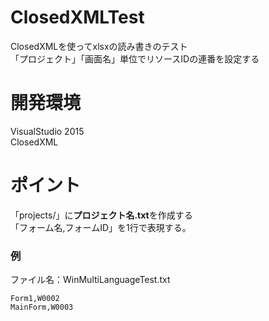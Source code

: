 # ClosedXMLTest
ClosedXMLを使ってxlsxの読み書きのテスト  
「プロジェクト」「画面名」単位でリソースIDの連番を設定する

# 開発環境
VisualStudio 2015  
ClosedXML

# ポイント
「projects/」に**プロジェクト名.txt**を作成する  
「フォーム名,フォームID」を1行で表現する。

### 例
ファイル名：WinMultiLanguageTest.txt  
```
Form1,W0002
MainForm,W0003
```
